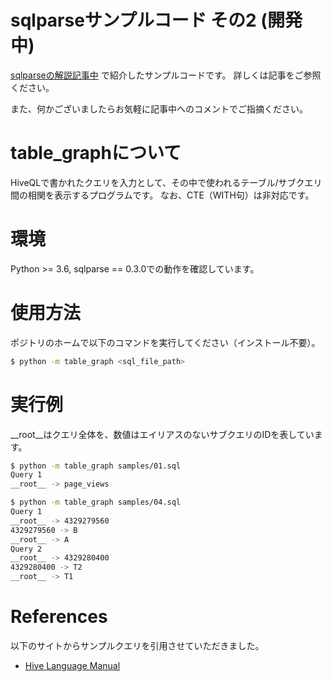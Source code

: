 # sqlparseサンプルコード その2 (開発中)

[sqlparseの解説記事中](https://blog.hoxo-m.com/entry/sqlparse_parse) で紹介したサンプルコードです。
詳しくは記事をご参照ください。

また、何かございましたらお気軽に記事中へのコメントでご指摘ください。

# table_graphについて
HiveQLで書かれたクエリを入力として、その中で使われるテーブル/サブクエリ間の相関を表示するプログラムです。
なお、CTE（WITH句）は非対応です。

# 環境
Python >= 3.6, sqlparse == 0.3.0での動作を確認しています。

# 使用方法
ポジトリのホームで以下のコマンドを実行してください（インストール不要）。

```bash
$ python -m table_graph <sql_file_path>
```

# 実行例
__root__はクエリ全体を、数値はエイリアスのないサブクエリのIDを表しています。

```bash
$ python -m table_graph samples/01.sql 
Query 1
__root__ -> page_views

$ python -m table_graph samples/04.sql 
Query 1
__root__ -> 4329279560
4329279560 -> B
__root__ -> A
Query 2
__root__ -> 4329280400
4329280400 -> T2
__root__ -> T1
```

# References 
以下のサイトからサンプルクエリを引用させていただきました。
- [Hive Language Manual](https://cwiki.apache.org/confluence/display/Hive/LanguageManual)
